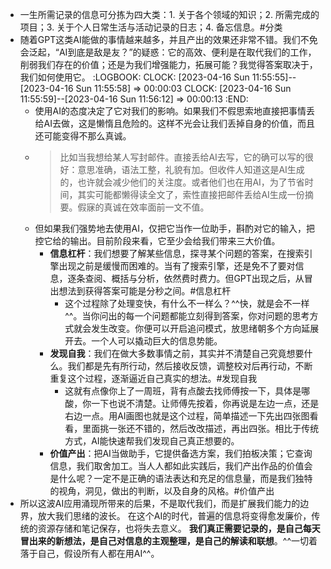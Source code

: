 - 一生所需记录的信息可分拣为四大类：1. 关于各个领域的知识；2. 所需完成的项目；3. 关于个人日常生活与活动记录的日志；4. 备忘信息。#分类
- 随着GPT这类AI能做的事情越来越多，并且产出的效果还非常不错。我们不免会泛起，“AI到底是敌是友？”的疑惑：它的高效、便利是在取代我们的工作，削弱我们存在的价值；还是为我们增强能力，拓展可能？我觉得答案取决于，我们如何使用它。
  :LOGBOOK:
  CLOCK: [2023-04-16 Sun 11:55:55]--[2023-04-16 Sun 11:55:58] =>  00:00:03
  CLOCK: [2023-04-16 Sun 11:55:59]--[2023-04-16 Sun 11:56:12] =>  00:00:13
  :END:
	- 使用AI的态度决定了它对我们的影响。如果我们不假思索地直接把事情丢给AI去做，这是懒惰且危险的。这样不光会让我们丢掉自身的价值，而且还可能变得不那么真诚。
	- > 比如当我想给某人写封邮件。直接丢给AI去写，它的确可以写的很好：意思准确，语法工整，礼貌有加。但收件人知道这是AI生成的，也许就会减少他们的关注度。或者他们也在用AI，为了节省时间，其实可能都懒得读全文了，索性直接把邮件丢给AI生成一份摘要。假寐的真诚在效率面前一文不值。
	- 但如果我们强势地去使用AI，仅把它当作一位助手，斟酌对它的输入，把控它给的输出。目前阶段来看，它至少会给我们带来三大价值。
		- **信息杠杆**：我们想要了解某些信息，探寻某个问题的答案，在搜索引擎出现之前是缓慢而困难的。当有了搜索引擎，还是免不了要对信息，逐条查阅、概括与分析，依然费时费力。但GPT出现之后，从冒出想法到获得答案可能是分秒之间。#信息杠杆
			- 这个过程除了处理变快，有什么不一样么？^^快，就是会不一样^^。当你问出的每一个问题都能立刻得到答案，你对问题的思考方式就会发生改变。你便可以开启追问模式，放思绪朝多个方向延展开去。一个人可以撬动巨大的信息势能。
		- **发现自我**：我们在做大多数事情之前，其实并不清楚自己究竟想要什么。我们都是先有所行动，然后接收反馈，调整校对后再行动，不断重复这个过程，逐渐逼近自己真实的想法。#发现自我
			- 这就有点像你上了一周班，背有点酸去找师傅按一下，具体是哪酸，你一下也说不清楚。让师傅先按着，你再说是左边一点，还是右边一点。用AI画图也就是这个过程，简单描述一下先出四张图看看，里面挑一张还不错的，然后改改描述，再出四张。相比于传统方式，AI能快速帮我们发现自己真正想要的。
		- **价值产出**：把AI当做助手，它提供备选方案，我们拍板决策；它查询信息，我们取舍加工。当人人都如此实践后，我们产出作品的价值会是什么呢？一定不是正确的语法表达和充足的信息量，而是我们独特的视角，洞见，做出的判断，以及自身的风格。#价值产出
- 所以这波AI应用涌现所带来的后果，不是取代我们，而是扩展我们能力的边界，放大我们思绪的波长。
  在这个AI的时代，普遍的信息将变得愈发廉价，传统的资源存储和笔记保存，也将失去意义。
  **我们真正需要记录的，是自己每天冒出来的新想法，是自己对信息的主观整理，是自己的解读和联想**。^^一切着落于自己，假设所有人都在用AI^^。